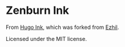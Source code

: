 # Zenburn Ink

From [Hugo Ink](https://github.com/knadh/hugo-ink), which was forked from [Ezhil](https://github.com/vividvilla/ezhil).

Licensed under the MIT license.
